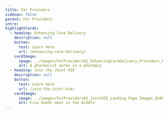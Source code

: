 ```yaml
---
title: For Providers
sidenav: false
parent: For Providers
intro: 
highlightCards:
  - heading: Enhancing Care Delivery
    description: null
    button:
      text: Learn more
      url: /enhancing-care-delivery/
    cardImage:
      image: ../images/ForProviders01_EnhancingCareDelivery_Providers_Landing Page Images_010625_v2-15.png
      alt: A pharmacist works in a pharmacy
  - heading: Join the Joint HIE
    description: null
    button:
      text: Learn more
      url: /join-the-joint-hie/
    cardImage:
      image: ../images/ForProviders02_JointHIE_Landing Page Images_010625_v2-15.png
      alt: Five hands meet in the middle
---
```

